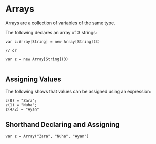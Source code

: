 # Arrays
Arrays are a collection of variables of the same type.

The following declares an array of 3 strings:

```
var z:Array[String] = new Array[String](3)

// or

var z = new Array[String](3)


```

## Assigning Values
The following shows that values can be assigned using an expression:

```
z(0) = "Zara"; 
z(1) = "Nuha"; 
z(4/2) = "Ayan"
```

## Shorthand Declaring and Assigning

```
var z = Array("Zara", "Nuha", "Ayan")
```

